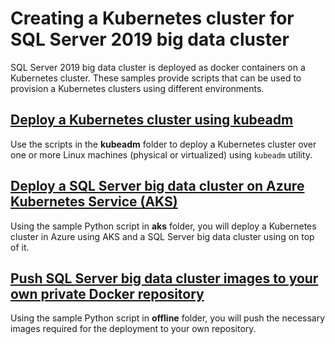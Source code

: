
# Creating a Kubernetes cluster for SQL Server 2019 big data cluster

SQL Server 2019 big data cluster is deployed as docker containers on a Kubernetes cluster. These samples provide scripts that can be used to provision a Kubernetes clusters using different environments.

## __[Deploy a Kubernetes cluster using kubeadm](kubeadm/)__

Use the scripts in the **kubeadm** folder to deploy a Kubernetes cluster over one or more Linux machines (physical or virtualized) using `kubeadm` utility.

## __[Deploy a SQL Server big data cluster on Azure Kubernetes Service (AKS)](aks/)__

Using the sample Python script in **aks** folder, you will deploy a Kubernetes cluster in Azure using AKS and a SQL Server big data cluster using on top of it.

## __[Push SQL Server big data cluster images to your own private Docker repository](offline/)__

Using the sample Python script in **offline** folder, you will push the necessary images required for the deployment to your own repository.